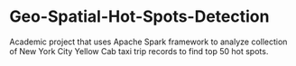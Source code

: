 # Geo-Spatial-Hot-Spots-Detection
Academic project that uses Apache Spark framework to analyze collection of New York City Yellow Cab taxi trip records to find top 50 hot spots.
